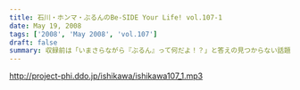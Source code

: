 ```yaml
---
title: 石川・ホンマ・ぶるんのBe-SIDE Your Life! vol.107-1
date: May 19, 2008
tags: ['2008', 'May 2008', 'vol.107']
draft: false
summary: 収録前は「いまさらながら『ぶるん』って何だよ！？」と答えの見つからない話題で集合したビーサイメンバー・・・・・・オープニングはあのモーニング娘。の最新情報から！！NAMAE
---
```


http://project-phi.ddo.jp/ishikawa/ishikawa107_1.mp3
